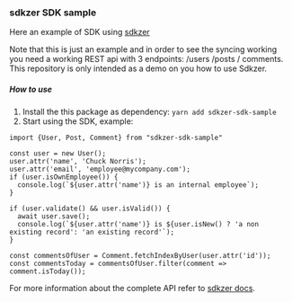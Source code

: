 ### sdkzer SDK sample

Here an example of SDK using [sdkzer](https://www.github.com/howerest/sdkzer)

Note that this is just an example and in order to see the syncing working you need a working REST api with 3 endpoints: /users /posts / comments. This repository is only intended as a demo on you how to use Sdkzer.

##### How to use

1. Install the this package as dependency: `yarn add sdkzer-sdk-sample`
2. Start using the SDK, example:

```
import {User, Post, Comment} from "sdkzer-sdk-sample"

const user = new User();
user.attr('name', 'Chuck Norris');
user.attr('email', 'employee@mycompany.com');
if (user.isOwnEmployee()) {
  console.log(`${user.attr('name')} is an internal employee`);
}

if (user.validate() && user.isValid()) {
  await user.save();
  console.log(`${user.attr('name')} is ${user.isNew() ? 'a non existing record': 'an existing record'`);
}

const commentsOfUser = Comment.fetchIndexByUser(user.attr('id'));
const commentsToday = commentsOfUser.filter(comment => comment.isToday());

```

For more information about the complete API refer to [sdkzer docs](https://www.github.com/howerest/sdkzer).
